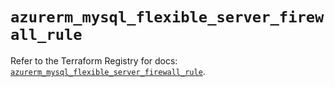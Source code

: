 # `azurerm_mysql_flexible_server_firewall_rule`

Refer to the Terraform Registry for docs: [`azurerm_mysql_flexible_server_firewall_rule`](https://registry.terraform.io/providers/hashicorp/azurerm/4.12.0/docs/resources/mysql_flexible_server_firewall_rule).
